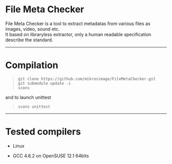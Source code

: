 File Meta Checker
=================
  
File Meta Checker is a tool to extract metadatas from various files as images, video, sound etc.  
It based on libraryless extractor, only a human readable specification describe the standard.  
  
___
Compilation
===========
  
> `git clone https://github.com/mikrosimage/FileMetaChecker.git`  
> `git submodule update -i`  
> `scons`  
  
and to launch unittest  
> `scons unittest`  
  
___
Tested compilers
================
  
- Linux  
 + GCC 4.6.2 on OpenSUSE 12.1 64bits  
  


